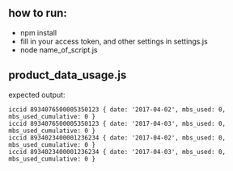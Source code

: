how to run:
---

 * npm install
 * fill in your access token, and other settings in settings.js
 * node name_of_script.js
 
product_data_usage.js
---

expected output:

    iccid 8934076500005350123 { date: '2017-04-02', mbs_used: 0, mbs_used_cumulative: 0 }
    iccid 8934076500005350123 { date: '2017-04-03', mbs_used: 0, mbs_used_cumulative: 0 }
    iccid 8934023400001236234 { date: '2017-04-02', mbs_used: 0, mbs_used_cumulative: 0 }
    iccid 8934023400001236234 { date: '2017-04-03', mbs_used: 0, mbs_used_cumulative: 0 }